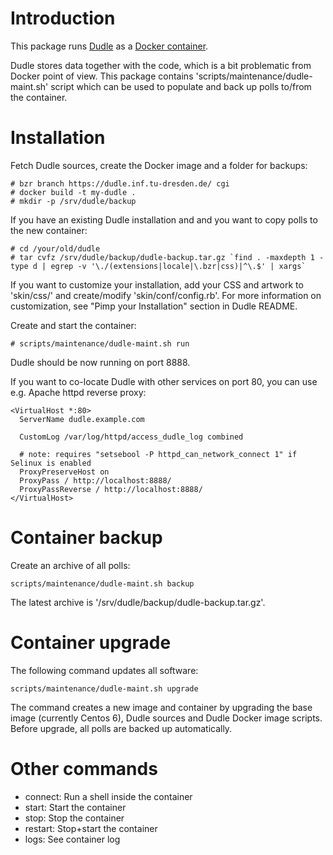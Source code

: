 Introduction
============

This package runs [Dudle](https://dudle.inf.tu-dresden.de/) as a [Docker container](https://www.docker.com/).

Dudle stores data together with the code, which is a bit problematic from Docker point of view. This package contains 'scripts/maintenance/dudle-maint.sh' script which can be used to populate and back up polls to/from the container.

Installation
============

Fetch Dudle sources, create the Docker image and a folder for backups:

    # bzr branch https://dudle.inf.tu-dresden.de/ cgi
    # docker build -t my-dudle .
    # mkdir -p /srv/dudle/backup

If you have an existing Dudle installation and and you want to copy polls to the new container:

    # cd /your/old/dudle
    # tar cvfz /srv/dudle/backup/dudle-backup.tar.gz `find . -maxdepth 1 -type d | egrep -v '\./(extensions|locale|\.bzr|css)|^\.$' | xargs`

If you want to customize your installation, add your CSS and artwork to 'skin/css/' and create/modify 'skin/conf/config.rb'. For more information on customization, see "Pimp your Installation" section in Dudle README.

Create and start the container:

    # scripts/maintenance/dudle-maint.sh run

Dudle should be now running on port 8888.

If you want to co-locate Dudle with other services on port 80, you can use e.g. Apache httpd reverse proxy:

    <VirtualHost *:80>
      ServerName dudle.example.com

      CustomLog /var/log/httpd/access_dudle_log combined

      # note: requires "setsebool -P httpd_can_network_connect 1" if Selinux is enabled
      ProxyPreserveHost on
      ProxyPass / http://localhost:8888/
      ProxyPassReverse / http://localhost:8888/
    </VirtualHost>

Container backup
================

Create an archive of all polls:

    scripts/maintenance/dudle-maint.sh backup

The latest archive is '/srv/dudle/backup/dudle-backup.tar.gz'.

Container upgrade
=================

The following command updates all software:

    scripts/maintenance/dudle-maint.sh upgrade

The command creates a new image and container by upgrading the base image (currently Centos 6), Dudle sources and Dudle Docker image scripts. Before upgrade, all polls are backed up automatically.

Other commands
==============

* connect: Run a shell inside the container
* start: Start the container
* stop: Stop the container
* restart: Stop+start the container
* logs: See container log

